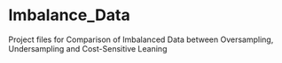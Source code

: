 # Imbalance_Data
 Project files for Comparison of Imbalanced Data between Oversampling, Undersampling and Cost-Sensitive Leaning
